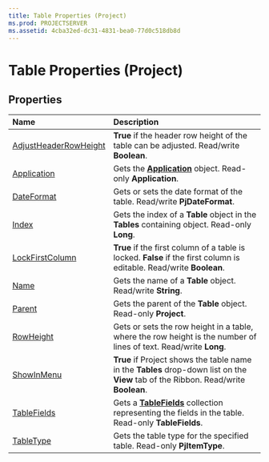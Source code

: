 ```yaml
---
title: Table Properties (Project)
ms.prod: PROJECTSERVER
ms.assetid: 4cba32ed-dc31-4831-bea0-77d0c518db8d
---
```



# Table Properties (Project)

## Properties



|**Name**|**Description**|
|:-----|:-----|
|[AdjustHeaderRowHeight](table-adjustheaderrowheight-property-project.md)|**True** if the header row height of the table can be adjusted. Read/write **Boolean**.|
|[Application](table-application-property-project.md)|Gets the  **[Application](application-object-project.md)** object. Read-only **Application**.|
|[DateFormat](table-dateformat-property-project.md)|Gets or sets the date format of the table. Read/write  **PjDateFormat**.|
|[Index](table-index-property-project.md)|Gets the index of a  **Table** object in the **Tables** containing object. Read-only **Long**.|
|[LockFirstColumn](table-lockfirstcolumn-property-project.md)|**True** if the first column of a table is locked. **False** if the first column is editable. Read/write **Boolean**.|
|[Name](table-name-property-project.md)|Gets the name of a  **Table** object. Read/write **String**.|
|[Parent](table-parent-property-project.md)|Gets the parent of the  **Table** object. Read-only **Project**.|
|[RowHeight](table-rowheight-property-project.md)|Gets or sets the row height in a table, where the row height is the number of lines of text. Read/write  **Long**.|
|[ShowInMenu](table-showinmenu-property-project.md)|**True** if Project shows the table name in the **Tables** drop-down list on the **View** tab of the Ribbon. Read/write **Boolean**.|
|[TableFields](table-tablefields-property-project.md)|Gets a  **[TableFields](tablefield-object-project.md)** collection representing the fields in the table. Read-only **TableFields**.|
|[TableType](table-tabletype-property-project.md)|Gets the table type for the specified table. Read-only  **PjItemType**.|

